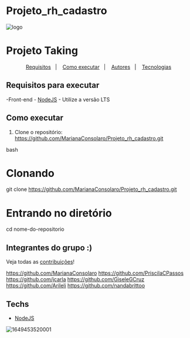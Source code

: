# Projeto_rh_cadastro

![logo](https://user-images.githubusercontent.com/104404136/234568173-e2c477bc-d89b-4869-b035-53cfcb9d9479.png) 


# Projeto Taking 

<p align="center">
  <a href="#requisitos-para-executar">Requisitos</a>&nbsp;&nbsp;&nbsp;|&nbsp;&nbsp;&nbsp;
  <a href="#como-executar">Como executar</a>&nbsp;&nbsp;&nbsp;|&nbsp;&nbsp;&nbsp;
  <a href="#autores">Autores</a>&nbsp;&nbsp;&nbsp;|&nbsp;&nbsp;&nbsp;
  <a href="#techs">Tecnologias</a>
</p>


## Requisitos para executar

-Front-end 
    -   [NodeJS](https://nodejs.org/en/download/) - Utilize a versão LTS

## Como executar

1. Clone o repositório: https://github.com/MarianaConsolaro/Projeto_rh_cadastro.git

bash
# Clonando
git clone https://github.com/MarianaConsolaro/Projeto_rh_cadastro.git

# Entrando no diretório
cd nome-do-repositorio



## Integrantes do grupo :)
Veja todas as [contribuições](https://github.com/gusgalote/beacademy-devstart-ametista/graphs/contributors)!

https://github.com/MarianaConsolaro
https://github.com/PriscilaCPassos
https://github.com/jcarla
https://github.com/GiseleGCruz
https://github.com/Arileli
https://github.com/nandabrittoo

## Techs

-   [NodeJS](https://nodejs.org/)



![1649453520001](https://user-images.githubusercontent.com/104404136/234568270-3ba00698-3cfb-4e9e-8f41-2a766273a483.jpeg)
